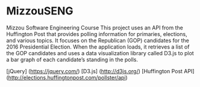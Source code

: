 # MizzouSENG
Mizzou Software Engineering Course
This project uses an API from the Huffington Post that provides polling information for primaries, elections, and various topics. 
It focuses on the Republican (GOP) candidates for the 2016 Presidential Election. 
When the application loads, it retrieves a list of the GOP candidates and uses a data visualization library called D3.js to plot a bar graph of each candidate’s standing in the polls.

[jQuery] (https://jquery.com/)
[D3.js] (http://d3js.org/)
[Huffington Post API] (http://elections.huffingtonpost.com/pollster/api)
